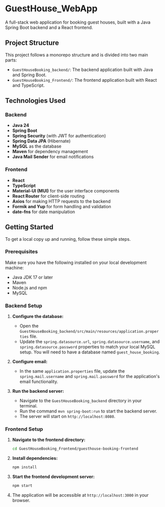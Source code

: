# GuestHouse_WebApp

A full-stack web application for booking guest houses, built with a Java Spring Boot backend and a React frontend.

## Project Structure

This project follows a monorepo structure and is divided into two main parts:

-   `GuestHouseBooking_backend/`: The backend application built with Java and Spring Boot.
-   `GuestHouseBooking_Frontend/`: The frontend application built with React and TypeScript.

## Technologies Used

### Backend

-   **Java 24**
-   **Spring Boot**
-   **Spring Security** (with JWT for authentication)
-   **Spring Data JPA** (Hibernate)
-   **MySQL** as the database
-   **Maven** for dependency management
-   **Java Mail Sender** for email notifications

### Frontend

-   **React**
-   **TypeScript**
-   **Material-UI (MUI)** for the user interface components
-   **React Router** for client-side routing
-   **Axios** for making HTTP requests to the backend
-   **Formik and Yup** for form handling and validation
-   **date-fns** for date manipulation

## Getting Started

To get a local copy up and running, follow these simple steps.

### Prerequisites

Make sure you have the following installed on your local development machine:

-   Java JDK 17 or later
-   Maven
-   Node.js and npm
-   MySQL

### Backend Setup

1.  **Configure the database:**
    -   Open the `GuestHouseBooking_backend/src/main/resources/application.properties` file.
    -   Update the `spring.datasource.url`, `spring.datasource.username`, and `spring.datasource.password` properties to match your local MySQL setup. You will need to have a database named `guest_house_booking`.

2.  **Configure email:**
    -   In the same `application.properties` file, update the `spring.mail.username` and `spring.mail.password` for the application's email functionality.

3.  **Run the backend server:**
    -   Navigate to the `GuestHouseBooking_backend` directory in your terminal.
    -   Run the command `mvn spring-boot:run` to start the backend server.
    -   The server will start on `http://localhost:8080`.

### Frontend Setup

1.  **Navigate to the frontend directory:**
    ```sh
    cd GuestHouseBooking_Frontend/guesthouse-booking-frontend
    ```

2.  **Install dependencies:**
    ```sh
    npm install
    ```

3.  **Start the frontend development server:**
    ```sh
    npm start
    ```

4.  The application will be accessible at `http://localhost:3000` in your browser. 
